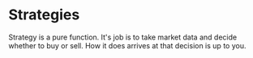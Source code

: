 # Strategies

Strategy is a pure function.
It's job is to take market data and decide whether to buy or sell.
How it does arrives at that decision is up to you.

